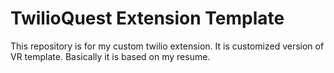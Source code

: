 # TwilioQuest Extension Template

This repository is for my custom twilio extension. It is customized version of VR template. Basically it is based on my resume.
